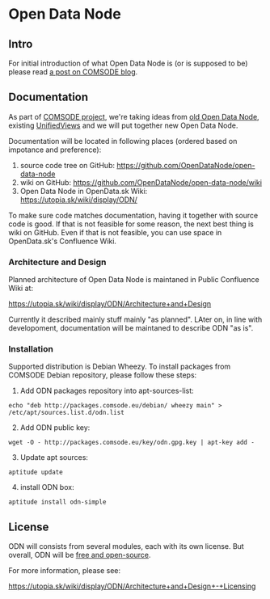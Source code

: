 # Open Data Node

## Intro

For initial introduction of what Open Data Node is (or is supposed to be)
please read [a post on COMSODE
blog](http://www.comsode.eu/index.php/2014/06/open-data-node-what-it-is-what-it-does-what-is-next/).

## Documentation

As part of [COMSODE project](http://www.comsode.eu/), we're taking ideas from
[old Open Data Node](http://opendata.sk/liferay/open-data-node), existing
[UnifiedViews](https://github.com/UnifiedViews/) and we will put together new
Open Data Node.

Documentation will be located in following places (ordered based on
impotance and preference):

1. source code tree on GitHub: https://github.com/OpenDataNode/open-data-node
2. wiki on GitHub: https://github.com/OpenDataNode/open-data-node/wiki
3. Open Data Node in OpenData.sk Wiki: https://utopia.sk/wiki/display/ODN/

To make sure code matches documentation, having it together with source code
is good.  If that is not feasible for some reason, the next best thing is
wiki on GitHub.  Even if that is not feasible, you can use space in
OpenData.sk's Confluence Wiki.

### Architecture and Design

Planned architecture of Open Data Node is maintaned in Public Confluence
Wiki at:

https://utopia.sk/wiki/display/ODN/Architecture+and+Design


Currently it described mainly stuff mainly "as planned". LAter on, in line
with developoment, documentation will be maintaned to describe ODN "as is".

### Installation

Supported distribution is Debian Wheezy. To install packages from COMSODE Debian repository, please follow these steps:

1. Add ODN packages repository into apt-sources-list:

```
echo "deb http://packages.comsode.eu/debian/ wheezy main" > /etc/apt/sources.list.d/odn.list
```

2. Add ODN public key:

```
wget -O - http://packages.comsode.eu/key/odn.gpg.key | apt-key add -
```

3. Update apt sources:

```
aptitude update
```

4. install ODN box:

```
aptitude install odn-simple
```

## License

ODN will consists from several modules, each with its own license. But
overall, ODN will be [free and
open-source](https://en.wikipedia.org/wiki/FOSS).

For more information, please see:

https://utopia.sk/wiki/display/ODN/Architecture+and+Design+-+Licensing
